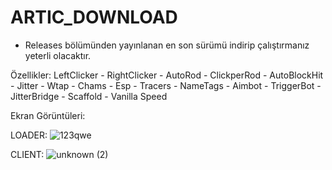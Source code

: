 # ARTIC_DOWNLOAD

- Releases bölümünden yayınlanan en son sürümü indirip çalıştırmanız yeterli olacaktır.

Özellikler:
LeftClicker - RightClicker - AutoRod - ClickperRod - AutoBlockHit - Jitter - Wtap - Chams - Esp - Tracers - NameTags - Aimbot - TriggerBot -  JitterBridge - Scaffold - Vanilla Speed 


Ekran Görüntüleri:

LOADER:
![123qwe](https://user-images.githubusercontent.com/98884341/166417663-33865f07-c0ce-4aa1-9646-9af34e995279.png)

CLIENT:
![unknown (2)](https://user-images.githubusercontent.com/98884341/166418844-f752b623-edcd-41e7-a51e-933a40adce35.png)



